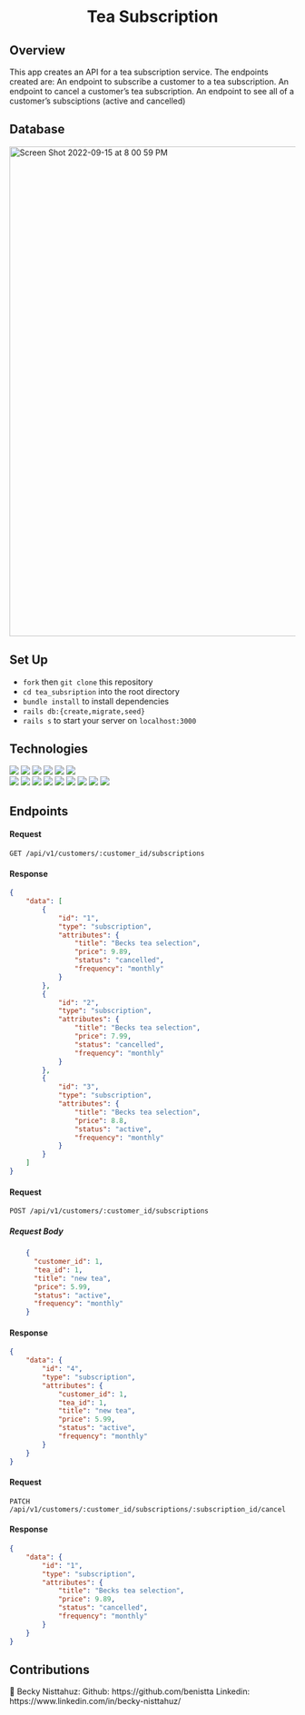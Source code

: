 <h1 align="center">Tea Subscription</h1>

## Overview
This app creates an API for a tea subscription service. The endpoints created are:
An endpoint to subscribe a customer to a tea subscription.
An endpoint to cancel a customer’s tea subscription.
An endpoint to see all of a customer’s subsciptions (active and cancelled)

## Database
<img width="863" alt="Screen Shot 2022-09-15 at 8 00 59 PM" src="https://user-images.githubusercontent.com/92293363/190540273-99e80077-d562-4c8d-802b-de1654530cf5.png">

## Set Up
- `fork` then `git clone` this repository
- `cd tea_subsription` into the root directory
- `bundle install` to install dependencies
- `rails db:{create,migrate,seed}`
- `rails s` to start your server on `localhost:3000`

## Technologies
<p>
  <img src="https://img.shields.io/badge/Ruby%20On%20Rails-b81818.svg?&style=flat&logo=rubyonrails&logoColor=white" />
  <img src="https://img.shields.io/badge/Ruby-CC0000.svg?&style=flaste&logo=ruby&logoColor=white" />
  <img src="https://img.shields.io/badge/ActiveRecord-CC0000.svg?&style=flaste&logo=rubyonrails&logoColor=white" />
  <img src="https://img.shields.io/badge/Atom-66595C.svg?&style=flaste&logo=atom&logoColor=white" />  
  <img src="https://img.shields.io/badge/Git-F05032.svg?&style=flaste&logo=git&logoColor=white" />
  <img src="https://img.shields.io/badge/GitHub-181717.svg?&style=flaste&logo=github&logoColor=white" />
  </br>
  <img src="https://img.shields.io/badge/Postman-FF6E4F.svg?&style=flat&logo=postman&logoColor=white" />
  <img src="https://img.shields.io/badge/PostgreSQL-4169E1.svg?&style=flaste&logo=postgresql&logoColor=white" />
  <img src="https://img.shields.io/badge/rspec--rails-b81818.svg?&style=flaste&logo=rubygems&logoColor=white" />
  <img src="https://img.shields.io/badge/pry-b81818.svg?&style=flaste&logo=rubygems&logoColor=white" />  
  <img src="https://img.shields.io/badge/simplecov-b81818.svg?&style=flaste&logo=rubygems&logoColor=white" />   
  <img src="https://img.shields.io/badge/OOP-b81818.svg?&style=flaste&logo=OOP&logoColor=white" />
  <img src="https://img.shields.io/badge/TDD-b87818.svg?&style=flaste&logo=TDD&logoColor=white" />
  <img src="https://img.shields.io/badge/MVC-b8b018.svg?&style=flaste&logo=MVC&logoColor=white" />
  <img src="https://img.shields.io/badge/REST-33b818.svg?&style=flaste&logo=REST&logoColor=white" />  
</p>

## Endpoints
#### Request
`GET /api/v1/customers/:customer_id/subscriptions`
#### Response
```json
{
    "data": [
        {
            "id": "1",
            "type": "subscription",
            "attributes": {
                "title": "Becks tea selection",
                "price": 9.89,
                "status": "cancelled",
                "frequency": "monthly"
            }
        },
        {
            "id": "2",
            "type": "subscription",
            "attributes": {
                "title": "Becks tea selection",
                "price": 7.99,
                "status": "cancelled",
                "frequency": "monthly"
            }
        },
        {
            "id": "3",
            "type": "subscription",
            "attributes": {
                "title": "Becks tea selection",
                "price": 8.8,
                "status": "active",
                "frequency": "monthly"
            }
        }
    ]
}
```

#### Request
`POST /api/v1/customers/:customer_id/subscriptions`
##### Request Body
```json
    {
      "customer_id": 1,
      "tea_id": 1,
      "title": "new tea",
      "price": 5.99,
      "status": "active",
      "frequency": "monthly"
    }
```
#### Response
```json
{
    "data": {
        "id": "4",
        "type": "subscription",
        "attributes": {
            "customer_id": 1,
            "tea_id": 1,
            "title": "new tea",
            "price": 5.99,
            "status": "active",
            "frequency": "monthly"
        }
    }
}
```

#### Request
`PATCH /api/v1/customers/:customer_id/subscriptions/:subscription_id/cancel`

#### Response
```json
{
    "data": {
        "id": "1",
        "type": "subscription",
        "attributes": {
            "title": "Becks tea selection",
            "price": 9.89,
            "status": "cancelled",
            "frequency": "monthly"
        }
    }
}
```

## Contributions
<p>🥟 Becky Nisttahuz:  Github: https://github.com/benistta Linkedin: https://www.linkedin.com/in/becky-nisttahuz/ </p>
